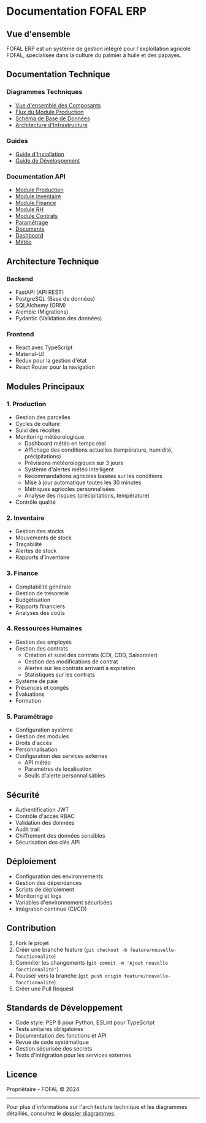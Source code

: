 # Documentation FOFAL ERP

## Vue d'ensemble

FOFAL ERP est un système de gestion intégré pour l'exploitation agricole FOFAL, spécialisée dans la culture du palmier à huile et des papayes.

## Documentation Technique

### Diagrammes Techniques
- [Vue d'ensemble des Composants](diagrammes/composants.md)
- [Flux du Module Production](diagrammes/flux_production.md)
- [Schéma de Base de Données](diagrammes/db_schema.md)
- [Architecture d'Infrastructure](diagrammes/infrastructure.md)

### Guides
- [Guide d'Installation](guides/installation.md)
- [Guide de Développement](guides/developpement.md)

### Documentation API
- [Module Production](api/production.md)
- [Module Inventaire](api/inventaire.md)
- [Module Finance](api/finance.md)
- [Module RH](api/hr.md)
- [Module Contrats](api/contracts.md)
- [Paramétrage](api/parametrage.md)
- [Documents](api/documents.md)
- [Dashboard](api/dashboard.md)
- [Météo](api/weather.md)

## Architecture Technique

### Backend
- FastAPI (API REST)
- PostgreSQL (Base de données)
- SQLAlchemy (ORM)
- Alembic (Migrations)
- Pydantic (Validation des données)

### Frontend
- React avec TypeScript
- Material-UI
- Redux pour la gestion d'état
- React Router pour la navigation

## Modules Principaux

### 1. Production
- Gestion des parcelles
- Cycles de culture
- Suivi des récoltes
- Monitoring météorologique
  - Dashboard météo en temps réel
  - Affichage des conditions actuelles (température, humidité, précipitations)
  - Prévisions météorologiques sur 3 jours
  - Système d'alertes météo intelligent
  - Recommandations agricoles basées sur les conditions
  - Mise à jour automatique toutes les 30 minutes
  - Métriques agricoles personnalisées
  - Analyse des risques (précipitations, température)
- Contrôle qualité

### 2. Inventaire
- Gestion des stocks
- Mouvements de stock
- Traçabilité
- Alertes de stock
- Rapports d'inventaire

### 3. Finance
- Comptabilité générale
- Gestion de trésorerie
- Budgétisation
- Rapports financiers
- Analyses des coûts

### 4. Ressources Humaines
- Gestion des employés
- Gestion des contrats
  - Création et suivi des contrats (CDI, CDD, Saisonnier)
  - Gestion des modifications de contrat
  - Alertes sur les contrats arrivant à expiration
  - Statistiques sur les contrats
- Système de paie
- Présences et congés
- Évaluations
- Formation

### 5. Paramétrage
- Configuration système
- Gestion des modules
- Droits d'accès
- Personnalisation
- Configuration des services externes
  - API météo
  - Paramètres de localisation
  - Seuils d'alerte personnalisables

## Sécurité
- Authentification JWT
- Contrôle d'accès RBAC
- Validation des données
- Audit trail
- Chiffrement des données sensibles
- Sécurisation des clés API

## Déploiement
- Configuration des environnements
- Gestion des dépendances
- Scripts de déploiement
- Monitoring et logs
- Variables d'environnement sécurisées
- Intégration continue (CI/CD)

## Contribution

1. Fork le projet
2. Créer une branche feature (`git checkout -b feature/nouvelle-fonctionnalite`)
3. Commiter les changements (`git commit -m 'Ajout nouvelle fonctionnalité'`)
4. Pousser vers la branche (`git push origin feature/nouvelle-fonctionnalite`)
5. Créer une Pull Request

## Standards de Développement
- Code style: PEP 8 pour Python, ESLint pour TypeScript
- Tests unitaires obligatoires
- Documentation des fonctions et API
- Revue de code systématique
- Gestion sécurisée des secrets
- Tests d'intégration pour les services externes

## Licence

Propriétaire - FOFAL © 2024

---

Pour plus d'informations sur l'architecture technique et les diagrammes détaillés, consultez le [dossier diagrammes](diagrammes/README.md).
